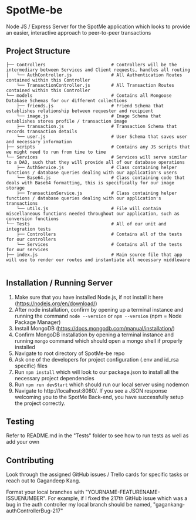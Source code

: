 # SpotMe-be
Node JS / Express Server for the SpotMe application which looks to provide an easier, interactive approach to peer-to-peer transactions


## Project Structure 
```
├── Controllers                         # Controllers will be the intermediary between Services and Client requests, handles all routing
│   └── AuthController.js               # All Authentication Routes contained within this Controller
    └── TransactionController.js        # All Transaction Routes contained within this Controller
└── models                              # Contains all Mongoose Database Schemas for our different collections
    ├── friends.js                      # Friend Schema that establishes relationship between requester and recipient
    └── image.js                        # Image Schema that establishes stores profile / transaction image
    ├── transaction.js                  # Transaction Schema that records transaction details 
    └── user.js                         # User Schema that saves user and necessary information
├── scripts                             # Contains any JS scripts that we might need to run from time to time
└── Services                            # Services will serve similar to a DAO, such that they will provide all of our database operations
    ├── AuthService.js                  # Class containing helper functions / database queries dealing with our application's users 
    └── Base64.js                       # Class containing code that deals with Base64 formatting, this is specifically for our image storage 
    ├── TransactionService.js           # Class containing helper functions / database queries dealing with our application's transactions 
    └── utils.js                        # File will contain miscellaneous functions needed throughout our application, such as conversion functions 
└── Tests                               # All of our unit and integration tests
    ├── Controllers                     # Contains all of the tests for our controllers 
    └── Services                        # Contains all of the tests for our services 
├── index.js                            # Main source file that app will use to render our routes and instantiate all necessary middleware


```

## Installation / Running Server 
1. Make sure that you have installed Node.js, if not install it here (https://nodejs.org/en/download/)
2. After node installation, confirm by opening up a terminal instance and running the command `node --version` or `npm --version` (npm = Node Package Manager)
3. Install MongoDB (https://docs.mongodb.com/manual/installation/)
4. Confirm MongoDB installation by opening a terminal instance and running `mongo` command which should open a mongo shell if properly installed
5. Navigate to root directory of SpotMe-be repo
6. Ask one of the developers for project configuration (.env and id_rsa specific) files 
7. Run `npm install` which will look to our package.json to install all the necessary project dependencies 
8. Run `npm run devStart` which should run our local server using nodemon 
9. Navigate to http://localhost:8080/. If you see a JSON response welcoming you to the SpotMe Back-end, you have successfully setup the project correctly.


## Testing 
Refer to README.md in the "Tests" folder to see how to run tests as well as add your own 

## Contributing 
Look through the assigned GitHub issues / Trello cards for specific tasks or reach out to Gagandeep Kang. 

Format your local branches with "YOURNAME-FEATURENAME-ISSUENUMBER". For example, if I fixed the 217th GitHub issue which was a bug in the auth controller my local branch should be named, "gagankang-authControllerBug-217"



